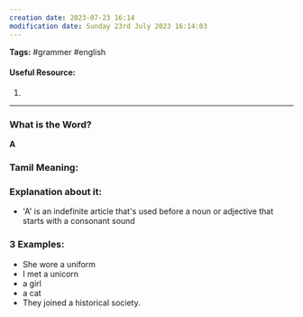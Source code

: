 ```yaml
---
creation date: 2023-07-23 16:14
modification date: Sunday 23rd July 2023 16:14:03
---
```


**Tags:** #grammer #english 

#### Useful Resource:
1. []()

--------------------------------------

### What is the Word?

**A**


### Tamil Meaning:



### Explanation about it:

* 'A'  is an indefinite article that's used before a noun or adjective that starts with a consonant sound

### 3 Examples:

* She wore a uniform
* I met a unicorn
* a girl
* a cat
* They joined a historical society.





